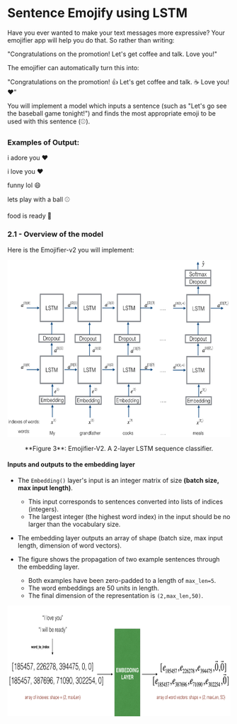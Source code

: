 # Sentence Emojify using LSTM

Have you ever wanted to make your text messages more expressive? Your emojifier app will help you do that. So rather than writing:

"Congratulations on the promotion! Let's get coffee and talk. Love you!"

The emojifier can automatically turn this into:

"Congratulations on the promotion! 👍 Let's get coffee and talk. ☕️ Love you! ❤️"

You will implement a model which inputs a sentence (such as "Let's go see the baseball game tonight!") and finds the most appropriate emoji to be used with this sentence (⚾️).

### Examples of Output:

i adore you ❤️

i love you ❤️

funny lol 😄

lets play with a ball ⚾

food is ready 🍴

### 2.1 - Overview of the model

Here is the Emojifier-v2 you will implement:

<img src="Images/emojifier-v2.png" style="width:700px;height:400px;"> <br>
<caption><center> **Figure 3**: Emojifier-V2. A 2-layer LSTM sequence classifier. </center></caption>

#### Inputs and outputs to the embedding layer

* The `Embedding()` layer's input is an integer matrix of size **(batch size, max input length)**. 
    * This input corresponds to sentences converted into lists of indices (integers).
    * The largest integer (the highest word index) in the input should be no larger than the vocabulary size.
* The embedding layer outputs an array of shape (batch size, max input length, dimension of word vectors).

* The figure shows the propagation of two example sentences through the embedding layer. 
    * Both examples have been zero-padded to a length of `max_len=5`.
    * The word embeddings are 50 units in length.
    * The final dimension of the representation is  `(2,max_len,50)`. 

<img src="Images/embedding1.png" style="width:700px;height:250px;">
